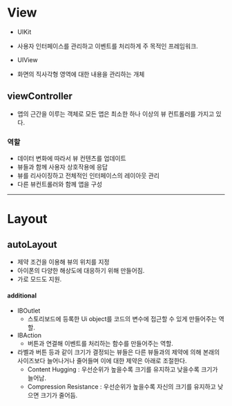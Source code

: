 # View

* UIKit
- 사용자 인터페이스를 관리하고 이벤트를 처리하게 주 목적인 프레임워크.

* UIView
- 화면의 직사각형 영역에 대한 내용을 관리하는 개체

## viewController
- 앱의 근간을 이루는 객체로 모든 앱은 최소한 하나 이상의 뷰 컨트롤러를 가지고 있다.
### 역할
- 데이터 변화에 따라서 뷰 컨텐츠를 업데이트
- 뷰들과 함께 사용자 상호작용에 응답
- 뷰를 리사이징하고 전체적인 인터페이스의 레이아웃 관리
- 다른 뷰컨트롤러와 함께 앱을 구성

---

# Layout
## autoLayout
- 제약 조건을 이용해 뷰의 위치를 지정
- 아이폰의 다양한 해상도에 대응하기 위해 만들어짐.
- 가로 모드도 지원.

#### additional
- IBOutlet
  + 스토리보드에 등록한 Ui object를 코드의 변수에 접근할 수 있게 만들어주는 역할.
- IBAction
  + 버튼과 연결해 이벤트를 처리하는 함수를 만들어주는 역할.
- 라벨과 버튼 등과 같이 크기가 결정되는 뷰들은 다른 뷰들과의 제약에 의해 본래의 사이즈보다 늘어나거나 줄어들며 이에 대한 제약은 아래로 조절한다.
  + Content Hugging : 우선순위가 높을수록 크기를 유지하고 낮을수록 크기가 늘어남.
  + Compression Resistance : 우선순위가 높을수록 자신의 크기를 유지하고 낮으면 크기가 줄어듬.